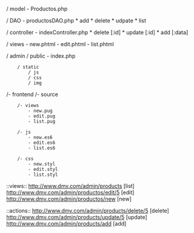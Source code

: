 / model
	- Productos.php

/ DAO
	- productosDAO.php
		* add
		* delete
		* udpate
		* list

/ controller
	- indexController.php
		* delete [:id]
		* update [:id]
		* add    [:data]

/ views
	- new.phtml
	- edit.phtml
	- list.phtml

/ admin
	/ public
		- index.php
		
		/ static
			/ js
			/ css
			/ img

/- frontend
	/- source

		/- views
			- new.pug
			- edit.pug
			- list.pug

		/- js
			- new.es6
			- edit.es6
			- list.es6

		/- css
			- new.styl
			- edit.styl
			- list.styl


::views::
http://www.dmv.com/admin/products          	[list]
http://www.dmv.com/admin/productos/edit/5   [edit]
http://www.dmv.com/admin/productos/new      [new]

::actions::
http://www.dmv.com/admin/products/delete/5 	[delete]
http://www.dmv.com/admin/products/update/5 	[update]
http://www.dmv.com/admin/products/add 			[add]





